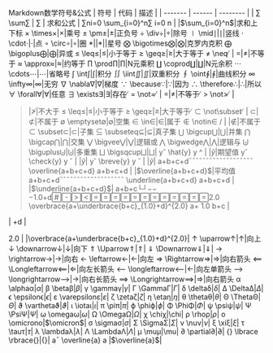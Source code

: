 Markdown数学符号&公式
| 符号    | 代码   | 描述     |
| ------- | ------ | -------- |
| ∑ \sum∑ | $\sum$ | 求和公式 |
∑ni=0 \sum_{i=0}^n∑ 
i=0
n
​|
 |$\sum_{i=0}^n$|求和上下标
× \times×|$\times$|乘号
± \pm±|$\pm$|正负号
÷ \div÷|$\div$|除号
∣ \mid∣|$\mid$|竖线
⋅ \cdot⋅|$\cdot$|点
∘ \circ∘|$\circ$|圈
$\ast|$|$\ast|$|星号
⨂ \bigotimes⨂|$\bigotimes$|克罗内克积
⨁ \bigoplus⨁|$\bigoplus$|异或
≤ \leq≤|$\leq$|小于等于
≥ \geq≥|$\geq$|大于等于
≠ \neq 
̸
​|
 =|$\neq$|不等于
≈ \approx≈|$\approx$|约等于
∏ \prod∏|$\prod$|N元乘积
∐ \coprod∐|$\coprod$|N元余积
⋯ \cdots⋯|$\cdots$|省略号
∫ \int∫|$\int$|积分
∬ \iint∬|$\iint$|双重积分
∮ \oint∮|$\oint$|曲线积分
∞ \infty∞|$\infty$|无穷
∇ \nabla∇|$\nabla$|梯度
∵ \because∵|$\because$|因为
∴ \therefore∴|$\therefore$|所以
∀ \forall∀|$\forall$|任意
∃ \exists∃|$\exists$|存在
̸ = \not= 
̸
​|
 =|$\not=$|不等于
̸ > \not&gt; 
̸
​|
 >|$\not>$|不大于
≤ \leq≤|$\leq$|小于等于
≥ \geq≥|$\geq$|大于等于
̸ ⊂ \not\subset 
̸
​|
 ⊂|$\not\subset$|不属于
∅ \emptyset∅|$\emptyset$|空集
∈ \in∈|$\in$|属于
∉ \notin∈ 
/
​|
 |$\notin$|不属于
⊂ \subset⊂|$\subset$|子集
⊆ \subseteq⊆|$\subseteq$|真子集
⋃ \bigcup⋃|$\bigcup$|并集
⋂ \bigcap⋂|$\bigcap$|交集
⋁ \bigvee⋁|$\bigvee$|逻辑或
⋀ \bigwedge⋀|$\bigwedge$|逻辑与
⨄ \biguplus⨄|$\biguplus$|多重集
⨆ \bigsqcup⨆|$\bigsqcup$|
yˆ \hat{y} 
y
^
​|
 |$\hat{y}$|期望值
yˇ \check{y} 
y
ˇ
​|
 |$\check{y}$|
y˘ \breve{y} 
y
˘
​|
 |$\breve{y}$|
a+b+c+d¯¯¯¯¯¯¯¯¯¯¯¯¯¯¯¯¯¯¯ \overline{a+b+c+d} 
a+b+c+d
​|
 |$\overline{a+b+c+d}$|平均值
a+b+c+d¯¯¯¯¯¯¯¯¯¯¯¯¯¯¯¯¯¯¯ \underline{a+b+c+d} 
a+b+c+d
​|
 |$\underline{a+b+c+d}$|
a+b+c└┘−−−1.0+d2.0 \overbrace{a+\underbrace{b+c}_{1.0}+d}^{2.0} 
a+ 
1.0
b+c
​|
 
​|
 +d
​|
 
2.0
​|
 |\overbrace{a+\underbrace{b+c}_{1.0}+d}^{2.0}|
↑ \uparrow↑|$\uparrow$|向上
↓ \downarrow↓|$\downarrow$|向下
⇑ \Uparrow⇑|$\Uparrow$|
⇓ \Downarrow⇓|$\Downarrow$|
→ \rightarrow→|$\rightarrow$|向右
← \leftarrow←|$\leftarrow$|向左
⇒ \Rightarrow⇒|$\Rightarrow$|向右箭头
⟸ \Longleftarrow⟸|$\Longleftarrow$|向左长箭头
⟵ \longleftarrow⟵|$\longleftarrow$|向左单箭头
⟶ \longrightarrow⟶|$\longrightarrow$|向右长箭头
⟹ \Longrightarrow⟹|$\Longrightarrow$|向右箭头
α \alphaα|$\alpha$|
β \betaβ|$\beta$|
γ \gammaγ|$\gamma$|
Γ \GammaΓ|$\Gamma$|
δ \deltaδ|$\delta$|
Δ \DeltaΔ|$\Delta$|
ϵ \epsilonϵ|$\epsilon$|
ε \varepsilonε|$\varepsilon$|
ζ \zetaζ|$\zeta$|
η \etaη|$\eta$|
θ \thetaθ|$\theta$|
Θ \ThetaΘ|$\Theta$|
ϑ \varthetaϑ|$\vartheta$|
ι \iotaι|$\iota$|
π \piπ|$\pi$|
ϕ \phiϕ|$\phi$|
Φ \PhiΦ|$\Phi$|
ψ \psiψ|$\psi$|
Ψ \PsiΨ|$\Psi$|
ω \omegaω|$\omega$|
Ω \OmegaΩ|$\Omega$|
χ \chiχ|\chi|
ρ \rhoρ|$\rho$|
ο \omicronο|$\omicron$|
σ \sigmaσ|$\sigma$|
Σ \SigmaΣ|$\Sigma$|
ν \nuν|$\nu$|
ξ \xiξ|$\xi$|
τ \tauτ|$\tau$|
λ \lambdaλ|$\lambda$|
Λ \LambdaΛ|$\Lambda$|
μ \muμ|\mu|
∂ \partial∂|$\partial$|
{} \lbrace \rbrace{}|$\lbrace \rbrace$|
a¯ \overline{a} 
a
 |$\overline{a}$|
